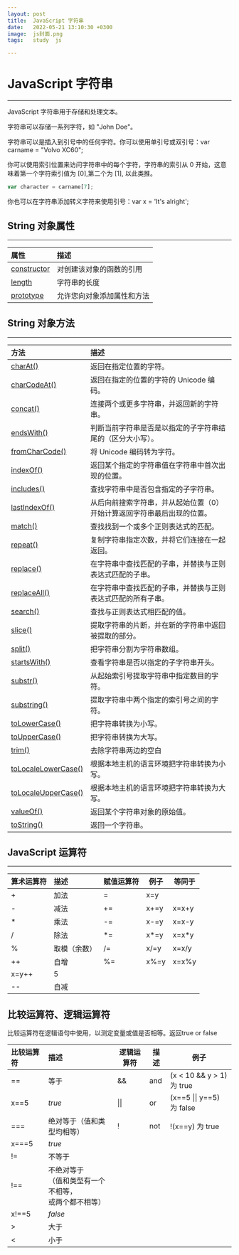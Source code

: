 ```yaml
---
layout: post
title:  JavaScript 字符串
date:   2022-05-21 13:10:30 +0300
image:  js封面.png
tags:   study  js

---
```


# JavaScript 字符串

---

JavaScript 字符串用于存储和处理文本。

字符串可以存储一系列字符，如 "John Doe"。

字符串可以是插入到引号中的任何字符。你可以使用单引号或双引号：var carname = "Volvo XC60";

你可以使用索引位置来访问字符串中的每个字符，字符串的索引从 0 开始，这意味着第一个字符索引值为 [0],第二个为 [1], 以此类推。

```js
var character = carname[7];
```

你也可以在字符串添加转义字符来使用引号：var x = 'It\'s alright';

## String 对象属性

---

| 属性                                                         | 描述                       |
| :----------------------------------------------------------- | :------------------------- |
| [constructor](https://www.runoob.com/jsref/jsref-constructor-string.html) | 对创建该对象的函数的引用   |
| [length](https://www.runoob.com/jsref/jsref-length-string.html) | 字符串的长度               |
| [prototype](https://www.runoob.com/jsref/jsref-prototype-string.html) | 允许您向对象添加属性和方法 |

## String 对象方法

---

| 方法                                                         | 描述                                                         |
| :----------------------------------------------------------- | :----------------------------------------------------------- |
| [charAt()](https://www.runoob.com/jsref/jsref-charat.html)   | 返回在指定位置的字符。                                       |
| [charCodeAt()](https://www.runoob.com/jsref/jsref-charcodeat.html) | 返回在指定的位置的字符的 Unicode 编码。                      |
| [concat()](https://www.runoob.com/jsref/jsref-concat-string.html) | 连接两个或更多字符串，并返回新的字符串。                     |
| [endsWith()](https://www.runoob.com/jsref/jsref-endswith.html) | 判断当前字符串是否是以指定的子字符串结尾的（区分大小写）。   |
| [fromCharCode()](https://www.runoob.com/jsref/jsref-fromcharcode.html) | 将 Unicode 编码转为字符。                                    |
| [indexOf()](https://www.runoob.com/jsref/jsref-indexof.html) | 返回某个指定的字符串值在字符串中首次出现的位置。             |
| [includes()](https://www.runoob.com/jsref/jsref-string-includes.html) | 查找字符串中是否包含指定的子字符串。                         |
| [lastIndexOf()](https://www.runoob.com/jsref/jsref-lastindexof.html) | 从后向前搜索字符串，并从起始位置（0）开始计算返回字符串最后出现的位置。 |
| [match()](https://www.runoob.com/jsref/jsref-match.html)     | 查找找到一个或多个正则表达式的匹配。                         |
| [repeat()](https://www.runoob.com/jsref/jsref-repeat.html)   | 复制字符串指定次数，并将它们连接在一起返回。                 |
| [replace()](https://www.runoob.com/jsref/jsref-replace.html) | 在字符串中查找匹配的子串，并替换与正则表达式匹配的子串。     |
| [replaceAll()](https://www.runoob.com/jsref/jsref-replaceall.html) | 在字符串中查找匹配的子串，并替换与正则表达式匹配的所有子串。 |
| [search()](https://www.runoob.com/jsref/jsref-search.html)   | 查找与正则表达式相匹配的值。                                 |
| [slice()](https://www.runoob.com/jsref/jsref-slice-string.html) | 提取字符串的片断，并在新的字符串中返回被提取的部分。         |
| [split()](https://www.runoob.com/jsref/jsref-split.html)     | 把字符串分割为字符串数组。                                   |
| [startsWith()](https://www.runoob.com/jsref/jsref-startswith.html) | 查看字符串是否以指定的子字符串开头。                         |
| [substr()](https://www.runoob.com/jsref/jsref-substr.html)   | 从起始索引号提取字符串中指定数目的字符。                     |
| [substring()](https://www.runoob.com/jsref/jsref-substring.html) | 提取字符串中两个指定的索引号之间的字符。                     |
| [toLowerCase()](https://www.runoob.com/jsref/jsref-tolowercase.html) | 把字符串转换为小写。                                         |
| [toUpperCase()](https://www.runoob.com/jsref/jsref-touppercase.html) | 把字符串转换为大写。                                         |
| [trim()](https://www.runoob.com/jsref/jsref-trim.html)       | 去除字符串两边的空白                                         |
| [toLocaleLowerCase()](https://www.runoob.com/jsref/jsref-tolocalelowercase.html) | 根据本地主机的语言环境把字符串转换为小写。                   |
| [toLocaleUpperCase()](https://www.runoob.com/jsref/jsref-tolocaleuppercase.html) | 根据本地主机的语言环境把字符串转换为大写。                   |
| [valueOf()](https://www.runoob.com/jsref/jsref-valueof-string.html) | 返回某个字符串对象的原始值。                                 |
| [toString()](https://www.runoob.com/jsref/jsref-tostring.html) | 返回一个字符串。                                             |







## JavaScript 运算符

---

| 算术运算符 | 描述         | 赋值运算符 | 例子 | 等同于 |
| :--------- | :----------- | ---------- | ---- | ------ |
| +          | 加法         | =          | x=y  |        |
| -          | 减法         | +=         | x+=y | x=x+y  |
| *          | 乘法         | -=         | x-=y | x=x-y  |
| /          | 除法         | *=         | x*=y | x=x*y  |
| %          | 取模（余数） | /=         | x/=y | x=x/y  |
| ++         | 自增         | %=         | x%=y | x=x%y  |
| x=y++      | 5            |            |      |        |
| --         | 自减         |            |      |        |

## 比较运算符、逻辑运算符

比较运算符在逻辑语句中使用，以测定变量或值是否相等。返回true or false

| 比较运算符 | 描述                                                       | 逻辑运算符 | 描述 | 例子                      |
| :--------- | :--------------------------------------------------------- | ---------- | ---- | ------------------------- |
| ==         | 等于                                                       | &&         | and  | (x < 10 && y > 1) 为 true |
| x==5       | *true*                                                     | \|\|       | or   | (x==5 \|\| y==5) 为 false |
| ===        | 绝对等于（值和类型均相等）                                 | !          | not  | !(x==y) 为 true           |
| x===5      | *true*                                                     |            |      |                           |
| !=         | 不等于                                                     |            |      |                           |
| !==        | 不绝对等于<br>（值和类型有一个不相等，<br>或两个都不相等） |            |      |                           |
| x!==5      | *false*                                                    |            |      |                           |
| >          | 大于                                                       |            |      |                           |
| <          | 小于                                                       |            |      |                           |